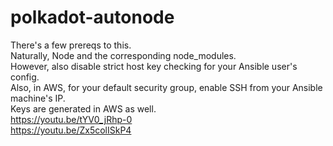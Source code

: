 # polkadot-autonode<br />
There's a few prereqs to this.<br />
Naturally, Node and the corresponding node_modules. <br />
However, also disable strict host key checking for your Ansible user's config.<br />
Also, in AWS, for your default security group, enable SSH from your Ansible machine's IP. <br />
Keys are generated in AWS as well.<br />
https://youtu.be/tYV0_jRhp-0<br />
https://youtu.be/Zx5colISkP4
